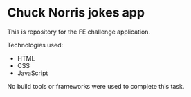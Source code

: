 # Chuck Norris jokes app
This is repository for the FE challenge application.

Technologies used:
- HTML
- CSS
- JavaScript

No build tools or frameworks were used to complete this task.
